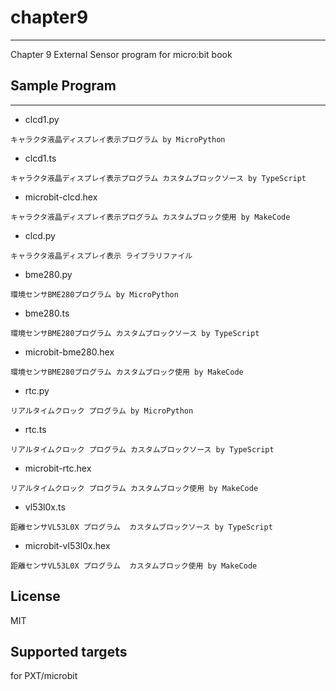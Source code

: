 # chapter9
---
Chapter 9 External Sensor program for micro:bit book

## Sample Program
---
* clcd1.py
```
キャラクタ液晶ディスプレイ表示プログラム by MicroPython
```
* clcd1.ts
```
キャラクタ液晶ディスプレイ表示プログラム カスタムブロックソース by TypeScript
```
*  microbit-clcd.hex
```
キャラクタ液晶ディスプレイ表示プログラム カスタムブロック使用 by MakeCode
```
* clcd.py
```
キャラクタ液晶ディスプレイ表示 ライブラリファイル
```
* bme280.py
```
環境センサBME280プログラム by MicroPython
```
* bme280.ts
```
環境センサBME280プログラム カスタムブロックソース by TypeScript
```
* microbit-bme280.hex
```
環境センサBME280プログラム カスタムブロック使用 by MakeCode
```
* rtc.py
```
リアルタイムクロック プログラム by MicroPython
```
* rtc.ts
```
リアルタイムクロック プログラム カスタムブロックソース by TypeScript
```
* microbit-rtc.hex
```
リアルタイムクロック プログラム カスタムブロック使用 by MakeCode
```
* vl53l0x.ts
```
距離センサVL53L0X プログラム  カスタムブロックソース by TypeScript
```
* microbit-vl53l0x.hex
```
距離センサVL53L0X プログラム  カスタムブロック使用 by MakeCode
```
## License
MIT

## Supported targets

for PXT/microbit

